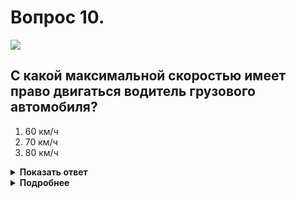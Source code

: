 # Вопрос 10.

![](https://s.drom.ru/i24228/pdd/tickets/2016/1543885436.jpg)

## С какой максимальной скоростью имеет право двигаться водитель грузового автомобиля?

1. 60 км/ч
2. 70 км/ч
3. 80 км/ч

<details>
<summary><b>Показать ответ</b></summary>
Правильный ответ: 1
</details>
<details>
<summary><b>Подробнее</b></summary>
Водитель не должен превышать скорость, указанную на опознавательном знаке «Ограничение скорости», которым обозначено транспортное средство, в данном случае грузовик.
(«Дорожные знаки», пункт 10.4 ПДД)
</details>